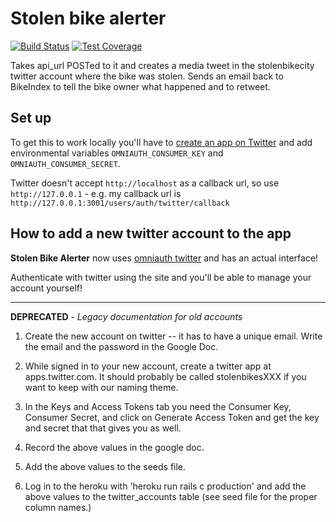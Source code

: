 # Stolen bike alerter 

[![Build Status](https://secure.travis-ci.org/adherr/stolen_bike_alerter.png)](http://travis-ci.org/adherr/stolen_bike_alerter) [![Test Coverage](https://codeclimate.com/github/adherr/stolen_bike_alerter/badges/coverage.svg)](https://codeclimate.com/github/adherr/stolen_bike_alerter/coverage)

Takes api_url POSTed to it and creates a media tweet in the
stolenbikecity twitter account where the bike was stolen. Sends an
email back to BikeIndex to tell the bike owner what happened and to retweet.

## Set up

To get this to work locally you'll have to [create an app on Twitter](https://apps.twitter.com/app/new) and add environmental variables `OMNIAUTH_CONSUMER_KEY` and `OMNIAUTH_CONSUMER_SECRET`.

Twitter doesn't accept `http://localhost` as a callback url, so use `http://127.0.0.1` - e.g. my callback url is `http://127.0.0.1:3001/users/auth/twitter/callback`


## How to add a new twitter account to the app

**Stolen Bike Alerter** now uses [omniauth twitter](https://github.com/arunagw/omniauth-twitter) and has an actual interface!

Authenticate with twitter using the site and you'll be able to manage your account yourself!

---


**DEPRECATED** - *Legacy documentation for old accounts*


1. Create the new account on twitter -- it has to have a unique email. Write the email and the password in the Google Doc.

2. While signed in to your new account, create a twitter app at apps.twitter.com. It should probably be called stolenbikesXXX if you want to keep with our naming theme.

3. In the Keys and Access Tokens tab you need the Consumer Key, Consumer Secret, and click on Generate Access Token and get the key and secret that that gives you as well.

4. Record the above values in the google doc.

5. Add the above values to the seeds file.

6. Log in to the heroku with 'heroku run rails c production' and add the above values to the twitter_accounts table (see seed file for the proper column names.)
